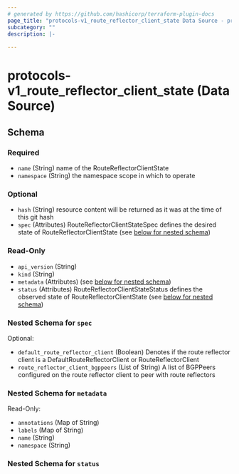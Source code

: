 ```yaml
---
# generated by https://github.com/hashicorp/terraform-plugin-docs
page_title: "protocols-v1_route_reflector_client_state Data Source - protocols-v1"
subcategory: ""
description: |-
  
---
```


# protocols-v1_route_reflector_client_state (Data Source)





<!-- schema generated by tfplugindocs -->
## Schema

### Required

- `name` (String) name of the RouteReflectorClientState
- `namespace` (String) the namespace scope in which to operate

### Optional

- `hash` (String) resource content will be returned as it was at the time of this git hash
- `spec` (Attributes) RouteReflectorClientStateSpec defines the desired state of RouteReflectorClientState (see [below for nested schema](#nestedatt--spec))

### Read-Only

- `api_version` (String)
- `kind` (String)
- `metadata` (Attributes) (see [below for nested schema](#nestedatt--metadata))
- `status` (Attributes) RouteReflectorClientStateStatus defines the observed state of RouteReflectorClientState (see [below for nested schema](#nestedatt--status))

<a id="nestedatt--spec"></a>
### Nested Schema for `spec`

Optional:

- `default_route_reflector_client` (Boolean) Denotes if the route reflector client is a DefaultRouteReflectorClient or RouteReflectorClient
- `route_reflector_client_bgppeers` (List of String) A list of BGPPeers configured on the route reflector client to peer with route reflectors


<a id="nestedatt--metadata"></a>
### Nested Schema for `metadata`

Read-Only:

- `annotations` (Map of String)
- `labels` (Map of String)
- `name` (String)
- `namespace` (String)


<a id="nestedatt--status"></a>
### Nested Schema for `status`
